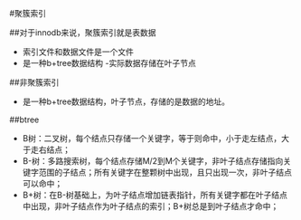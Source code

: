 #聚簇索引

##对于innodb来说，聚簇索引就是表数据
- 索引文件和数据文件是一个文件
- 是一种b+tree数据结构
    -实际数据存储在叶子节点

##非聚簇索引
- 是一种b+tree数据结构，叶子节点，存储的是数据的地址。

##btree
- B树：二叉树，每个结点只存储一个关键字，等于则命中，小于走左结点，大于走右结点；
- B-树：多路搜索树，每个结点存储M/2到M个关键字，非叶子结点存储指向关键字范围的子结点；所有关键字在整颗树中出现，且只出现一次，非叶子结点可以命中；
- B+树：在B-树基础上，为叶子结点增加链表指针，所有关键字都在叶子结点中出现，非叶子结点作为叶子结点的索引；B+树总是到叶子结点才命中；